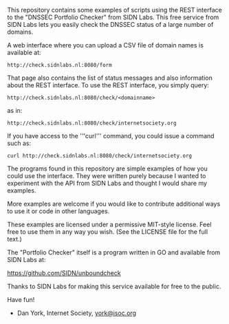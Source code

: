 This repository contains some examples of scripts using the REST interface to the
"DNSSEC Portfolio Checker" from SIDN Labs.  This free service from SIDN Labs lets
you easily check the DNSSEC status of a large number of domains.

A web interface where you can upload a CSV file of domain names is available at:

    http://check.sidnlabs.nl:8080/form

That page also contains the list of status messages and also information about the
REST interface.  To use the REST interface, you simply query:

    http://check.sidnlabs.nl:8080/check/<domainname>

as in:

    http://check.sidnlabs.nl:8080/check/internetsociety.org

If you have access to the '''curl''' command, you could issue a command such as:

    curl http://check.sidnlabs.nl:8080/check/internetsociety.org

The programs found in this repository are simple examples of how you could use the
interface.  They were written purely because I wanted to experiment with the API
from SIDN Labs and thought I would share my examples.

More examples are welcome if you would like to contribute additional ways to use it
or code in other languages.

These examples are licensed under a permissive MIT-style license. Feel free to use
them in any way you wish. (See the LICENSE file for the full text.)

The "Portfolio Checker" itself is a program written in GO and available from SIDN Labs at:

  https://github.com/SIDN/unboundcheck

Thanks to SIDN Labs for making this service available for free to the public.

Have fun!

- Dan York, Internet Society, york@isoc.org

